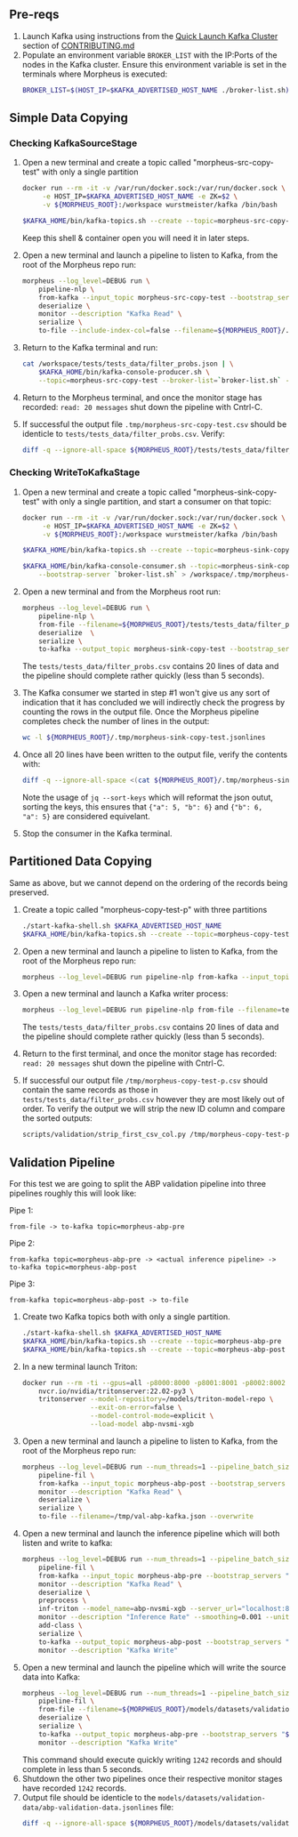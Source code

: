 ## Pre-reqs
1. Launch Kafka using instructions from the [Quick Launch Kafka Cluster](../../CONTRIBUTING.md#quick-launch-kafka-cluster) section of [CONTRIBUTING.md](../../CONTRIBUTING.md)
1. Populate an environment variable `BROKER_LIST` with the IP:Ports of the nodes in the Kafka cluster. Ensure this environment variable is set in the terminals where Morpheus is executed:
    ```bash
    BROKER_LIST=$(HOST_IP=$KAFKA_ADVERTISED_HOST_NAME ./broker-list.sh)
    ```

## Simple Data Copying
### Checking KafkaSourceStage

1. Open a new terminal and create a topic called "morpheus-src-copy-test" with only a single partition
    ```bash
    docker run --rm -it -v /var/run/docker.sock:/var/run/docker.sock \
         -e HOST_IP=$KAFKA_ADVERTISED_HOST_NAME -e ZK=$2 \
         -v ${MORPHEUS_ROOT}:/workspace wurstmeister/kafka /bin/bash
    
    $KAFKA_HOME/bin/kafka-topics.sh --create --topic=morpheus-src-copy-test  --partitions 1 --bootstrap-server `broker-list.sh`
    ```
    Keep this shell & container open you will need it in later steps.

1. Open a new terminal and launch a pipeline to listen to Kafka, from the root of the Morpheus repo run:
    ```bash
    morpheus --log_level=DEBUG run \
        pipeline-nlp \
        from-kafka --input_topic morpheus-src-copy-test --bootstrap_servers "${BROKER_LIST}" \
        deserialize \
        monitor --description "Kafka Read" \
        serialize \
        to-file --include-index-col=false --filename=${MORPHEUS_ROOT}/.tmp/morpheus-src-copy-test.csv --overwrite
    ```

1. Return to the Kafka terminal and run:
    ```bash
    cat /workspace/tests/tests_data/filter_probs.json | \
        $KAFKA_HOME/bin/kafka-console-producer.sh \
        --topic=morpheus-src-copy-test --broker-list=`broker-list.sh` -
    ```

1. Return to the Morpheus terminal, and once the monitor stage has recorded: `read: 20 messages` shut down the pipeline with Cntrl-C.

1. If successful the output file `.tmp/morpheus-src-copy-test.csv` should be identicle to `tests/tests_data/filter_probs.csv`. Verify:
    ```bash
    diff -q --ignore-all-space ${MORPHEUS_ROOT}/tests/tests_data/filter_probs.csv ${MORPHEUS_ROOT}/.tmp/morpheus-src-copy-test.csv
    ```

### Checking WriteToKafkaStage
1. Open a new terminal and create a topic called "morpheus-sink-copy-test" with only a single partition, and start a consumer on that topic:
    ```bash
    docker run --rm -it -v /var/run/docker.sock:/var/run/docker.sock \
         -e HOST_IP=$KAFKA_ADVERTISED_HOST_NAME -e ZK=$2 \
         -v ${MORPHEUS_ROOT}:/workspace wurstmeister/kafka /bin/bash
    
    $KAFKA_HOME/bin/kafka-topics.sh --create --topic=morpheus-sink-copy-test  --partitions 1 --bootstrap-server `broker-list.sh`

    $KAFKA_HOME/bin/kafka-console-consumer.sh --topic=morpheus-sink-copy-test \
        --bootstrap-server `broker-list.sh` > /workspace/.tmp/morpheus-sink-copy-test.jsonlines
    ```

1. Open a new terminal and from the Morpheus root run:
    ```bash
    morpheus --log_level=DEBUG run \
        pipeline-nlp \
        from-file --filename=${MORPHEUS_ROOT}/tests/tests_data/filter_probs.csv \
        deserialize  \
        serialize \
        to-kafka --output_topic morpheus-sink-copy-test --bootstrap_servers "${BROKER_LIST}"
    ```
    The `tests/tests_data/filter_probs.csv` contains 20 lines of data and the pipeline should complete rather quickly (less than 5 seconds).

1. The Kafka consumer we started in step #1 won't give us any sort of indication that it has concluded we will indirectly check the progress by counting the rows in the output file. Once the Morpheus pipeline completes check the number of lines in the output:
    ```bash
    wc -l ${MORPHEUS_ROOT}/.tmp/morpheus-sink-copy-test.jsonlines
    ```

1. Once all 20 lines have been written to the output file, verify the contents with:
    ```bash
    diff -q --ignore-all-space <(cat ${MORPHEUS_ROOT}/.tmp/morpheus-sink-copy-test.jsonlines | jq --sort-keys) <(cat ${MORPHEUS_ROOT}/tests/tests_data/filter_probs.jsonlines | jq --sort-keys)
    ```
    Note the usage of `jq --sort-keys` which will reformat the json outut, sorting the keys, this ensures that `{"a": 5, "b": 6}` and `{"b": 6,   "a": 5}` are considered equivelant.

1. Stop the consumer in the Kafka terminal.


## Partitioned Data Copying
Same as above, but we cannot depend on the ordering of the records being preserved.
1. Create a topic called "morpheus-copy-test-p" with three partitions
    ```bash
    ./start-kafka-shell.sh $KAFKA_ADVERTISED_HOST_NAME
    $KAFKA_HOME/bin/kafka-topics.sh --create --topic=morpheus-copy-test-p  --partitions 3 --bootstrap-server `broker-list.sh`
    ```
1. Open a new terminal and launch a pipeline to listen to Kafka, from the root of the Morpheus repo run:
    ```bash
    morpheus --log_level=DEBUG run pipeline-nlp from-kafka --input_topic morpheus-copy-test-p --bootstrap_servers "${BROKER_LIST}" deserialize monitor --description read serialize to-file --filename=/tmp/morpheus-copy-test-p.csv --overwrite
    ```
1. Open a new terminal and launch a Kafka writer process:
    ```bash
    morpheus --log_level=DEBUG run pipeline-nlp from-file --filename=tests/tests_data/filter_probs.csv deserialize  serialize --exclude='^_ts_' to-kafka --output_topic morpheus-copy-test-p --bootstrap_servers "${BROKER_LIST}"
    ```
    The `tests/tests_data/filter_probs.csv` contains 20 lines of data and the pipeline should complete rather quickly (less than 5 seconds).

1. Return to the first terminal, and once the monitor stage has recorded: `read: 20 messages` shut down the pipeline with Cntrl-C.
1. If successful our output file `/tmp/morpheus-copy-test-p.csv` should contain the same records as those in `tests/tests_data/filter_probs.csv` however they are most likely out of order. To verify the output we will strip the new ID column and compare the sorted outputs:
    ```bash
    scripts/validation/strip_first_csv_col.py /tmp/morpheus-copy-test-p.csv | sort | diff -q --ignore-all-space - <(sort tests/tests_data/filter_probs.csv)
    ```

## Validation Pipeline
For this test we are going to split the ABP validation pipeline into three pipelines roughly this will look like:

Pipe 1:

    from-file -> to-kafka topic=morpheus-abp-pre


Pipe 2:

    from-kafka topic=morpheus-abp-pre -> <actual inference pipeline> -> to-kafka topic=morpheus-abp-post

Pipe 3:

    from-kafka topic=morpheus-abp-post -> to-file

1. Create two Kafka topics both with only a single partition.
    ```bash
    ./start-kafka-shell.sh $KAFKA_ADVERTISED_HOST_NAME
    $KAFKA_HOME/bin/kafka-topics.sh --create --topic=morpheus-abp-pre  --partitions 1 --bootstrap-server `broker-list.sh`
    $KAFKA_HOME/bin/kafka-topics.sh --create --topic=morpheus-abp-post  --partitions 1 --bootstrap-server `broker-list.sh`
    ```
1. In a new terminal launch Triton:
    ```bash
    docker run --rm -ti --gpus=all -p8000:8000 -p8001:8001 -p8002:8002 -v $PWD/models:/models \
        nvcr.io/nvidia/tritonserver:22.02-py3 \
        tritonserver --model-repository=/models/triton-model-repo \
                     --exit-on-error=false \
                     --model-control-mode=explicit \
                     --load-model abp-nvsmi-xgb
    ```
1. Open a new terminal and launch a pipeline to listen to Kafka, from the root of the Morpheus repo run:
    ```bash
    morpheus --log_level=DEBUG run --num_threads=1 --pipeline_batch_size=1024 --model_max_batch_size=1024 \
        pipeline-fil \
        from-kafka --input_topic morpheus-abp-post --bootstrap_servers "${BROKER_LIST}" \
        monitor --description "Kafka Read" \
        deserialize \
        serialize \
        to-file --filename=/tmp/val-abp-kafka.json --overwrite
    ```
1. Open a new terminal and launch the inference pipeline which will both listen and write to kafka:
    ```bash
    morpheus --log_level=DEBUG run --num_threads=1 --pipeline_batch_size=1024 --model_max_batch_size=1024 \
        pipeline-fil \
        from-kafka --input_topic morpheus-abp-pre --bootstrap_servers "${BROKER_LIST}" \
        monitor --description "Kafka Read" \
        deserialize \
        preprocess \
        inf-triton --model_name=abp-nvsmi-xgb --server_url="localhost:8000" --force_convert_inputs=True \
        monitor --description "Inference Rate" --smoothing=0.001 --unit inf \
        add-class \
        serialize \
        to-kafka --output_topic morpheus-abp-post --bootstrap_servers "${BROKER_LIST}" \
        monitor --description "Kafka Write"
    ```
1. Open a new terminal and launch the pipeline which will write the source data into Kafka:
    ```bash
    morpheus --log_level=DEBUG run --num_threads=1 --pipeline_batch_size=1024 --model_max_batch_size=1024 \
        pipeline-fil \
        from-file --filename=${MORPHEUS_ROOT}/models/datasets/validation-data/abp-validation-data.jsonlines \
        deserialize \
        serialize \
        to-kafka --output_topic morpheus-abp-pre --bootstrap_servers "${BROKER_LIST}" \
        monitor --description "Kafka Write"
    ```
    This command should execute quickly writing `1242` records and should complete in less than 5 seconds.
1. Shutdown the other two pipelines once their respective monitor stages have recorded `1242` records.
1. Output file should be identicle to the `models/datasets/validation-data/abp-validation-data.jsonlines` file:
    ```bash
    diff -q --ignore-all-space ${MORPHEUS_ROOT}/models/datasets/validation-data/abp-validation-data.jsonlines /tmp/val-abp-kafka.json
    ```
